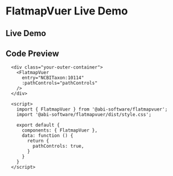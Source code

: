 # FlatmapVuer Live Demo

## Live Demo

<div class="demo-map-container">
  <div class="demo-map-container-inner">
    <ClientOnly>
      <FlatmapVuer
        entry="NCBITaxon:10114"
        :pathControls="pathControls"
      />
    </ClientOnly>
  </div>
</div>

<script setup>
import { defineClientComponent } from 'vitepress'
import './demo-styles.css'

const FlatmapVuer = defineClientComponent(() => {
  return import('../src/components/FlatmapVuer.vue')
})
</script>

<script>
export default {
  data: function() {
    return {
      pathControls: true,
    };
  }
}
</script>

## Code Preview

```js-vue
  <div class="your-outer-container">
    <FlatmapVuer
      entry="NCBITaxon:10114"
      :pathControls="pathControls"
    />
  </div>

  <script>
    import { FlatmapVuer } from '@abi-software/flatmapvuer';
    import '@abi-software/flatmapvuer/dist/style.css';

    export default {
      components: { FlatmapVuer },
      data: function () {
        return {
          pathControls: true,
        }
      }
    }
  </script>
```
